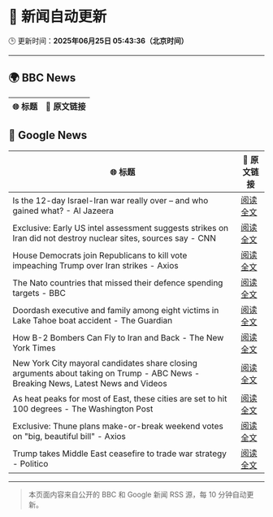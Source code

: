 # 🧠 新闻自动更新

🕒 更新时间：**2025年06月25日 05:43:36（北京时间）**

---

## 🌍 BBC News

| 🌐 标题 | 🔗 原文链接 |
|--------|-------------|

## 📰 Google News

| 🌐 标题 | 🔗 原文链接 |
|--------|-------------|
| Is the 12-day Israel-Iran war really over – and who gained what? - Al Jazeera | [阅读全文](https://news.google.com/rss/articles/CBMingFBVV95cUxPUkFNbWdWNC1HaDJTNkxlRVI1bm5nY0RqSTdGLUNfVm9HYXpuU2RzYTdTWmlCQUIxaDBMNTgtbWNvOUhLS1MyOWZrNkhzTC1hWUxrRi1FNDhGLUxERDVVSTJKa0JpaDNVYnZvWDhnbUVhaDhPbDFaRGpRSGpDTTA4RmtNNU5UUWdDcGZReFhDQjNMTUdhZGJqcExjRmhwZ9IBowFBVV95cUxONTBsVUY4OFJEZU9mbXFPd1FVbkhKdFRGVzBLemJfTUlwcDlXYk5rMzIwQ19sTU5tZVlXT2RaR1QteXphRVlqcjNPT21xLTg2LUhUY0Y1cXgxbkp1Zzg1ckFPa1dNVnRISV82VWp6Y0VRcjkyQnphb1FJMzlVTUNSRHozWjZwTEJHQkJ4OUV5UGZ0cDVhckxjNHJTV2xiOXVZcE8w?oc=5) |
| Exclusive: Early US intel assessment suggests strikes on Iran did not destroy nuclear sites, sources say - CNN | [阅读全文](https://news.google.com/rss/articles/CBMijwFBVV95cUxOaUtCMkp5bE5sd0Q5Z2ZrTzc2aDhKYldnSlF4ZWlPM2tGMmx3d2FUVXRMbjN2WVJ4dkdqUkpmeGk5NGJIcjBocnM4SzV2bkZuVXhsZUNpODhUYnhjLTN2Q1NSR24teDU0bjZaUU9ITzEzRW13MWM2dk43Q0JSOC1XZzZheDM2YzRCQm5YS1hkONIBlAFBVV95cUxPSGJFQ2VRTDNwc3ZnYldYTjZkSTFrN2I5SVgzOXFITG0yMEFLSGV0YWFKb0FLampYYi1WRlQzWGhEN1lVT3Z1SjdibkJEM2szbGlJNEcyQTMzVnh4ejcyNy1JXy0yYjd2UTNYWVpUcmpEWFpwc2s5bWZiWXFtVjRLb3N4TXktSzdUd0xxd1o5aFp0RVhB?oc=5) |
| House Democrats join Republicans to kill vote impeaching Trump over Iran strikes - Axios | [阅读全文](https://news.google.com/rss/articles/CBMihwFBVV95cUxNWDQ4N29VZVpjUVBxT0tIUWZPRWQtZDFTODFLZ2dZTHNOeFAxamZTVExSY2loWlduM1lJazNlQ29YeVRoMGMyZ1BBSnV2bE44T1Z0bEI5TG1ITDVPLUw1aXdKQmlqSTZ6M0FmcU5kR1d2LTJlZnJBWnJWZTdoalNuQlE2M1Q1ajQ?oc=5) |
| The Nato countries that missed their defence spending targets - BBC | [阅读全文](https://news.google.com/rss/articles/CBMiWkFVX3lxTE5ibnI3c1lOaDljdDB6S0gyRE1EWmEzNHQ4LXliWm1GaUFOeG94UERQOG9ReUUxQmVXUHBMZXNZdWxUbVNxM2JkV1Nhb2dPZXpIVkx6RC1acjZod9IBX0FVX3lxTE1KcGdyMkpEMXlpeDNLTThjUkEzanNRbzlVQ1BpSHNCakdqZDBDb3lnQlJycm4teENzLTNjd2VuVWppNWJza01xZE40WjhNeTNGVUNDS0ZnaHVlZWpBU0p3?oc=5) |
| Doordash executive and family among eight victims in Lake Tahoe boat accident - The Guardian | [阅读全文](https://news.google.com/rss/articles/CBMilAFBVV95cUxPRGh4QVY4OEp6X2diUEtyaTlJVGQxYm5FNE5mdWNraTZpd1JrTFF6dW54ZmVNdzNpaGo5QzREdW0zcVQ1cXBjb3kzVUlFbWpMbnNncXEySVhsc0gzVk81aUFnMV9SWUdCcjE1dTBVb0VqVE9TekZXcFNWY0t6LTdkUThhX29nOHFOTHNxZGVxbTEya3RW?oc=5) |
| How B-2 Bombers Can Fly to Iran and Back - The New York Times | [阅读全文](https://news.google.com/rss/articles/CBMidEFVX3lxTE5DQjlrYlBLRmduQXNaRWNVSFgwWUR3ajZDT0dmSXR2NWkxZm40WEt3dGkxRXktdERhZEtZNXNraHVnN0M5Q0J6d1JoQkh2dGtBb2Jqb0ZXX2lwT2JIbldNMWFkczVMaWp5eGpYWGhYUWk4dHpu?oc=5) |
| New York City mayoral candidates share closing arguments about taking on Trump - ABC News - Breaking News, Latest News and Videos | [阅读全文](https://news.google.com/rss/articles/CBMiqwFBVV95cUxONkxYdkdIZ0ZEeTFzM0JPdGV1aU1XN24xSERSS1F5UzE1NDQwZXlzR0t1YkVsMmY0eFVudlFnT1JXZ2J0eEpGMGphVVdGakc3Q0txTEstbGM2SHlsYWV1YWhnSTdXaTdkWFFXSDdxRElvY2M5akMzX1dZeTNTX3FqZE1iUlNEdktOc0ZlWm9RUWRRanZtYjNKaVY5Z3ZobzA1UlRDNFQtWlBWT2_SAbABQVVfeXFMTlZQdHU2LWZycm1jMUxKWUlEN2QyYWFZT244N2g1Z3BwbXJJdnZId3hBa29nWFpwQVdDbzRuRjRnaG5PWUNmeDNBUnV2eERXQjgtUTdTdHpRem1nRE9XRmdMS0hXTXU2TjJHQWNfTmpaZFdlZ09SRG1ZdEF2QkJMR2t0dVhhalpGMkJTVUc1UnlvYzRVT1lSTjFteGVDRnZfdGNOVXRQYk1VTmNkMDhvTlQ?oc=5) |
| As heat peaks for most of East, these cities are set to hit 100 degrees - The Washington Post | [阅读全文](https://news.google.com/rss/articles/CBMilAFBVV95cUxOZmZLTVd1bENRSDRIWWNtakdQY0poUHQtbC1sMjlQOWdBWklZdkJId3N4ekVITmw1Nm1LeVB3cVV3aUdndHZUYUkxVTY0dkRnVnVocldOa2tEa3J4VDhWUG1pNG5ncDlORGZtN09NSEZISEpZajdIajZkZ0JBcDBXT21YTFI0SjctaE0tQ2ZveElXNG9v?oc=5) |
| Exclusive: Thune plans make-or-break weekend votes on "big, beautiful bill" - Axios | [阅读全文](https://news.google.com/rss/articles/CBMid0FVX3lxTE1DOGhUSGJmUkRETjVPRFQyQVhQZVo5Z2dqaDlLUnJlUERHSm96YnlyOFcyUnd6M1VEQlhWbl9DSmhLQ25ZbjBTZG5JaTM1SmNRME42dWNVR3U3OGV5VU1JWXQ2YmpzemtmWmpGOXZmNVVJeHJ1XzE0?oc=5) |
| Trump takes Middle East ceasefire to trade war strategy - Politico | [阅读全文](https://news.google.com/rss/articles/CBMiqgFBVV95cUxOVERKamo1N2hNT3BJaEo0NWEtVEpod2JhekhuMy1FZVI4RTJDSm1nX1lSUFF5aTFZeGc3dkNTOXIzQ3lZa3pmTExtbkVrZ2t4ZHZhZWZwbzZRSEdZMmMzUDlmdzFRUW5vRnRUdV9sYThzMG8yX0xCemJudjhORjJ2ZktXaTNKUlNENkpGaWx4RjFpdzBFamdDRzQxTmIyRUhwQmV3ZVZyeWhCdw?oc=5) |

---
> 本页面内容来自公开的 BBC 和 Google 新闻 RSS 源，每 10 分钟自动更新。